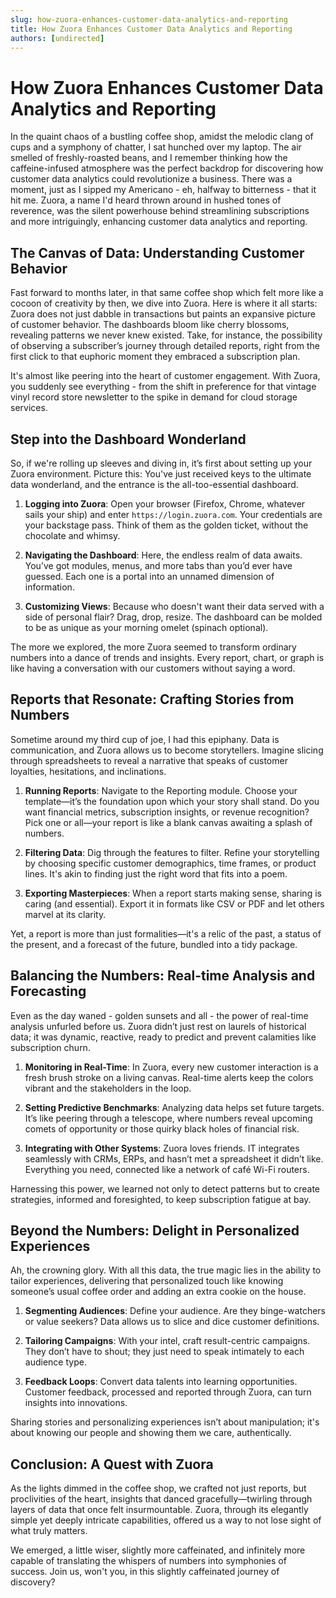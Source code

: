 ```yaml
---
slug: how-zuora-enhances-customer-data-analytics-and-reporting
title: How Zuora Enhances Customer Data Analytics and Reporting
authors: [undirected]
---
```



# How Zuora Enhances Customer Data Analytics and Reporting

In the quaint chaos of a bustling coffee shop, amidst the melodic clang of cups and a symphony of chatter, I sat hunched over my laptop. The air smelled of freshly-roasted beans, and I remember thinking how the caffeine-infused atmosphere was the perfect backdrop for discovering how customer data analytics could revolutionize a business. There was a moment, just as I sipped my Americano - eh, halfway to bitterness - that it hit me. Zuora, a name I'd heard thrown around in hushed tones of reverence, was the silent powerhouse behind streamlining subscriptions and more intriguingly, enhancing customer data analytics and reporting.

## The Canvas of Data: Understanding Customer Behavior

Fast forward to months later, in that same coffee shop which felt more like a cocoon of creativity by then, we dive into Zuora. Here is where it all starts: Zuora does not just dabble in transactions but paints an expansive picture of customer behavior. The dashboards bloom like cherry blossoms, revealing patterns we never knew existed. Take, for instance, the possibility of observing a subscriber’s journey through detailed reports, right from the first click to that euphoric moment they embraced a subscription plan. 

It's almost like peering into the heart of customer engagement. With Zuora, you suddenly see everything - from the shift in preference for that vintage vinyl record store newsletter to the spike in demand for cloud storage services.

## Step into the Dashboard Wonderland

So, if we're rolling up sleeves and diving in, it’s first about setting up your Zuora environment. Picture this: You've just received keys to the ultimate data wonderland, and the entrance is the all-too-essential dashboard.

1. **Logging into Zuora**: Open your browser (Firefox, Chrome, whatever sails your ship) and enter `https://login.zuora.com`. Your credentials are your backstage pass. Think of them as the golden ticket, without the chocolate and whimsy.

2. **Navigating the Dashboard**: Here, the endless realm of data awaits. You’ve got modules, menus, and more tabs than you’d ever have guessed. Each one is a portal into an unnamed dimension of information.

3. **Customizing Views**: Because who doesn't want their data served with a side of personal flair? Drag, drop, resize. The dashboard can be molded to be as unique as your morning omelet (spinach optional).

The more we explored, the more Zuora seemed to transform ordinary numbers into a dance of trends and insights. Every report, chart, or graph is like having a conversation with our customers without saying a word.

## Reports that Resonate: Crafting Stories from Numbers

Sometime around my third cup of joe, I had this epiphany. Data is communication, and Zuora allows us to become storytellers. Imagine slicing through spreadsheets to reveal a narrative that speaks of customer loyalties, hesitations, and inclinations.

1. **Running Reports**: Navigate to the Reporting module. Choose your template—it’s the foundation upon which your story shall stand. Do you want financial metrics, subscription insights, or revenue recognition? Pick one or all—your report is like a blank canvas awaiting a splash of numbers.

2. **Filtering Data**: Dig through the features to filter. Refine your storytelling by choosing specific customer demographics, time frames, or product lines. It's akin to finding just the right word that fits into a poem.

3. **Exporting Masterpieces**: When a report starts making sense, sharing is caring (and essential). Export it in formats like CSV or PDF and let others marvel at its clarity.

Yet, a report is more than just formalities—it's a relic of the past, a status of the present, and a forecast of the future, bundled into a tidy package.

## Balancing the Numbers: Real-time Analysis and Forecasting

Even as the day waned - golden sunsets and all - the power of real-time analysis unfurled before us. Zuora didn’t just rest on laurels of historical data; it was dynamic, reactive, ready to predict and prevent calamities like subscription churn.

1. **Monitoring in Real-Time**: In Zuora, every new customer interaction is a fresh brush stroke on a living canvas. Real-time alerts keep the colors vibrant and the stakeholders in the loop.

2. **Setting Predictive Benchmarks**: Analyzing data helps set future targets. It’s like peering through a telescope, where numbers reveal upcoming comets of opportunity or those quirky black holes of financial risk.

3. **Integrating with Other Systems**: Zuora loves friends. IT integrates seamlessly with CRMs, ERPs, and hasn’t met a spreadsheet it didn’t like. Everything you need, connected like a network of café Wi-Fi routers.

Harnessing this power, we learned not only to detect patterns but to create strategies, informed and foresighted, to keep subscription fatigue at bay.

## Beyond the Numbers: Delight in Personalized Experiences

Ah, the crowning glory. With all this data, the true magic lies in the ability to tailor experiences, delivering that personalized touch like knowing someone’s usual coffee order and adding an extra cookie on the house.

1. **Segmenting Audiences**: Define your audience. Are they binge-watchers or value seekers? Data allows us to slice and dice customer definitions.

2. **Tailoring Campaigns**: With your intel, craft result-centric campaigns. They don’t have to shout; they just need to speak intimately to each audience type.

3. **Feedback Loops**: Convert data talents into learning opportunities. Customer feedback, processed and reported through Zuora, can turn insights into innovations.

Sharing stories and personalizing experiences isn’t about manipulation; it's about knowing our people and showing them we care, authentically.

## Conclusion: A Quest with Zuora

As the lights dimmed in the coffee shop, we crafted not just reports, but proclivities of the heart, insights that danced gracefully—twirling through layers of data that once felt insurmountable. Zuora, through its elegantly simple yet deeply intricate capabilities, offered us a way to not lose sight of what truly matters. 

We emerged, a little wiser, slightly more caffeinated, and infinitely more capable of translating the whispers of numbers into symphonies of success. Join us, won't you, in this slightly caffeinated journey of discovery?